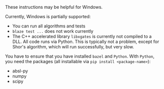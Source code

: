 These instructions may be helpful for Windows.

Currently, Windows is partially supported:
*   You can run all algorithms and tests
*   `blaze test ...` does not work currently
*   The C++ accelerated library `libxgates` is currently not compiled to a DLL. All code runs via Python. This is typically not a problem, except for Shor's algorithm, which will run successfully, but very slow.

You have to ensure that you have installed `bazel` and `Python`. With `Python`, you need the packages (all installable via `pip install <package-name>`):
*   absl-py
*   numpy
*   scipy

